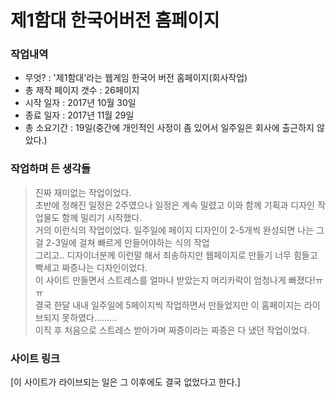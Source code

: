 # 제1함대 한국어버전 홈페이지 #

### 작업내역 ###
- 무엇? : '제1함대'라는 웹게임 한국어 버전 홈페이지(회사작업)<br>
- 총 제작 페이지 갯수 : 26페이지<br>
- 시작 일자 : 2017년 10월 30일<br>
- 종료 일자 : 2017년 11월 29일<br>
- 총 소요기간 : 19일(중간에 개인적인 사정이 좀 있어서 일주일은 회사에 출근하지 않았다.)

### 작업하며 든 생각들 ###
> 진짜 재미없는 작업이었다.<br>
> 초반에 정해진 일정은 2주였으나 일정은 계속 밀렸고 이와 함께 기획과 디자인 작업물도 함께 밀리기 시작했다.<br>
> 거의 이런식의 작업이었다. 일주일에 페이지 디자인이 2-5개씩 완성되면 나는 그걸 2-3일에 걸쳐 빠르게 만들어야하는 식의 작업<br>
> 그리고.. 디자이너분께 이런말 해서 죄송하지만 웹페이지로 만들기 너무 힘들고 빡세고 짜증나는 디자인이었다.<br>
> 이 사이트 만들면서 스트레스를 얼마나 받았는지 머리카락이 엄청나게 빠졌다!ㅠㅠ<br>
> 결국 한달 내내 일주일에 5페이지씩 작업하면서 만들었지만 이 홈페이지는 라이브되지 못하였다.........<br>
> 이직 후 처음으로 스트레스 받아가며 짜증이라는 짜증은 다 냈던 작업이었다.

### 사이트 링크 ###
[이 사이트가 라이브되는 일은 그 이후에도 결국 없었다고 한다.]
